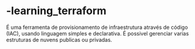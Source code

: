 # -learning_terraform
É uma ferramenta de provisionamento de infraestrutura através de código (IAC), usando linguagem simples e declarativa. É possivel gerenciar varias estruturas de nuvens publicas ou privadas.

